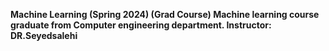 <strong>Machine Learning (Spring 2024) (Grad Course)
Machine learning course graduate from Computer engineering department. Instructor: DR.Seyedsalehi
